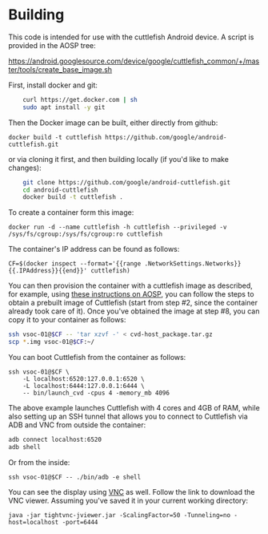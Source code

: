 # Building

This code is intended for use with the cuttlefish Android device. A script
is provided in the AOSP tree:

https://android.googlesource.com/device/google/cuttlefish_common/+/master/tools/create_base_image.sh

First, install docker and git:

```bash
	curl https://get.docker.com | sh
	sudo apt install -y git
```

Then the Docker image can be built, either directly from github:

	docker build -t cuttlefish https://github.com/google/android-cuttlefish.git

or via cloning it first, and then building locally (if you'd like to make changes):

```bash
	git clone https://github.com/google/android-cuttlefish.git
	cd android-cuttlefish
	docker build -t cuttlefish .
```

To create a container form this image:

	docker run -d --name cuttlefish -h cuttlefish --privileged -v /sys/fs/cgroup:/sys/fs/cgroup:ro cuttlefish

The container's IP address can be found as follows:

	CF=$(docker inspect --format='{{range .NetworkSettings.Networks}}{{.IPAddress}}{{end}}' cuttlefish)

You can then provision the container with a cuttlefish image as described, for example, using [these instructions on AOSP](https://android.googlesource.com/device/google/cuttlefish/), you can follow the steps to obtain a prebuilt image of Cuttlefish (start from step #2, since the container already took care of it). Once you've obtained the image at step #8, you can copy it to your container as follows:

```bash
ssh vsoc-01@$CF -- 'tar xzvf -' < cvd-host_package.tar.gz
scp *.img vsoc-01@$CF:~/
```

You can boot Cuttlefish from the container as follows:

	ssh vsoc-01@$CF \
		-L localhost:6520:127.0.0.1:6520 \
		-L localhost:6444:127.0.0.1:6444 \
		-- bin/launch_cvd -cpus 4 -memory_mb 4096

The above example launches Cuttlefish with 4 cores and 4GB of RAM, while also setting up an SSH tunnel that allows you to connect to Cuttlefish via ADB and VNC from outside the container:

```bash
adb connect localhost:6520
adb shell
```

Or from the inside:

	ssh vsoc-01@$CF -- ./bin/adb -e shell

You can see the display using [VNC](https://android.googlesource.com/device/google/cuttlefish/#so-you-want-to-see-cuttlefish) as well. Follow the link to download the VNC viewer. Assuming you've saved it in your current working directory:

	java -jar tightvnc-jviewer.jar -ScalingFactor=50 -Tunneling=no -host=localhost -port=6444
